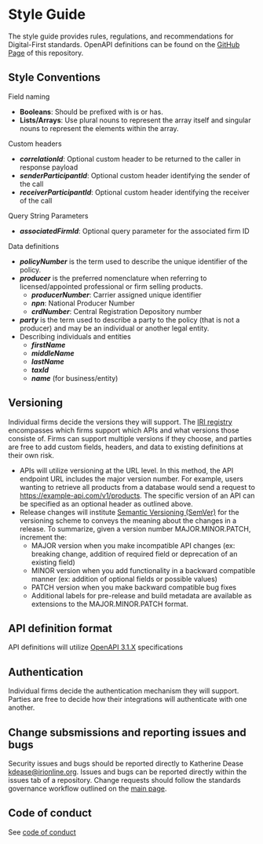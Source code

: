 # Style Guide

The style guide provides rules, regulations, and recommendations for Digital-First standards. OpenAPI definitions can be found on the [GitHub Page](https://insured-retirement-institute.github.io/Style-Guide/) of this repository.

## Style Conventions

Field naming
- **Booleans**: Should be prefixed with is or has.
- **Lists/Arrays**: Use plural nouns to represent the array itself and singular nouns to represent the elements within the array.

Custom headers
- **_correlationId_**: Optional custom header to be returned to the caller in response payload
- **_senderParticipantId_**: Optional custom header identifying the sender of the call
- **_receiverParticipantId_**: Optional custom header identifying the receiver of the call

Query String Parameters
- **_associatedFirmId_**: Optional query parameter for the associated firm ID

Data definitions
- **_policyNumber_** is the term used to describe the unique identifier of the policy.
- **_producer_** is the preferred nomenclature when referring to licensed/appointed professional or firm selling products.
  - **_producerNumber_**: Carrier assigned unique identifier
  - **_npn_**: National Producer Number
  - **_crdNumber_**: Central Registration Depository number
- **_party_** is the term used to describe a party to the policy (that is not a producer) and may be an individual or another legal entity.
- Describing individuals and entities
  - **_firstName_**
  - **_middleName_**
  - **_lastName_**
  - **_taxId_**
  - **_name_** (for business/entity)

## Versioning

Individual firms decide the versions they will support.
The [IRI registry](https://www.irionline.org/operations-and-technology/article/digital-first-for-annuities-dashboard/) encompasses which firms support which APIs and what versions those consiste of. Firms can support multiple versions if they choose, and parties are free to add custom fields, headers, and data to existing definitions at their own risk.

- APIs will utilize versioning at the URL level. In this method, the API endpoint URL includes the major version number. For example, users wanting to retrieve all products from a database would send a request to https://example-api.com/v1/products. The specific version of an API can be specified as an optional header as outlined above.
- Release changes will institute [Semantic Versioning (SemVer)](https://semver.org/) for the versioning scheme to conveys the meaning about the changes in a release. To summarize, given a version number MAJOR.MINOR.PATCH, increment the:
  - MAJOR version when you make incompatible API changes (ex: breaking change, addition of required field or deprecation of an existing field)
  - MINOR version when you add functionality in a backward compatible manner (ex: addition of optional fields or possible values)
  - PATCH version when you make backward compatible bug fixes
  - Additional labels for pre-release and build metadata are available as extensions to the MAJOR.MINOR.PATCH format.

## API definition format

API definitions will utilize [OpenAPI 3.1.X](https://swagger.io/specification/) specifications

## Authentication

Individual firms decide the authentication mechanism they will support. Parties are free to decide how their integrations will authenticate with one another.

## Change subsmissions and reporting issues and bugs

Security issues and bugs should be reported directly to Katherine Dease kdease@irionline.org. Issues and bugs can be reported directly within the issues tab of a repository. Change requests should follow the standards governance workflow outlined on the [main page](https://github.com/Insured-Retirement-Institute).

## Code of conduct

See [code of conduct](https://github.com/Insured-Retirement-Institute/Style-Guide/blob/main/CODE_OF_CONDUCT.md)
